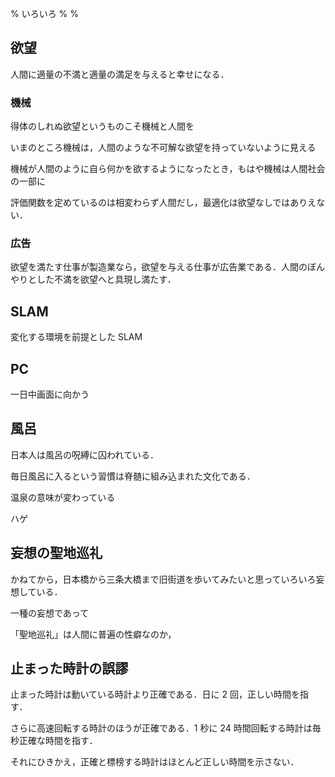 % いろいろ
%
%

## 欲望

人間に適量の不満と適量の満足を与えると幸せになる．

### 機械

得体のしれぬ欲望というものこそ機械と人間を

いまのところ機械は，人間のような不可解な欲望を持っていないように見える

機械が人間のように自ら何かを欲するようになったとき，もはや機械は人間社会の一部に

評価関数を定めているのは相変わらず人間だし，最適化は欲望なしではありえない．

### 広告

欲望を満たす仕事が製造業なら，欲望を与える仕事が広告業である．人間のぼんやりとした不満を欲望へと具現し満たす．

## SLAM

変化する環境を前提とした SLAM

## PC

一日中画面に向かう

## 風呂

日本人は風呂の呪縛に囚われている．

毎日風呂に入るという習慣は脊髄に組み込まれた文化である．

温泉の意味が変わっている

ハゲ

## 妄想の聖地巡礼

かねてから，日本橋から三条大橋まで旧街道を歩いてみたいと思っていろいろ妄想している．

一種の妄想であって

「聖地巡礼」は人間に普遍の性癖なのか，

## 止まった時計の誤謬

止まった時計は動いている時計より正確である．日に 2 回，正しい時間を指す．

さらに高速回転する時計のほうが正確である．1 秒に 24 時間回転する時計は毎秒正確な時間を指す．

それにひきかえ，正確と標榜する時計はほとんど正しい時間を示さない．
